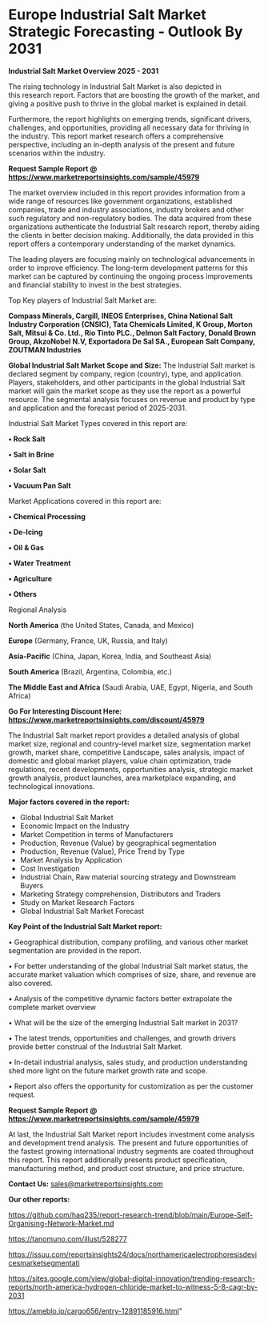 # Europe Industrial Salt Market Strategic Forecasting - Outlook By 2031

<Strong> Industrial Salt Market Overview 2025 - 2031</strong>

The rising technology in Industrial Salt Market is also depicted in this research report. Factors that are boosting the growth of the market, and giving a positive push to thrive in the global market is explained in detail.

Furthermore, the report highlights on emerging trends, significant drivers, challenges, and opportunities, providing all necessary data for thriving in the industry. This report market research offers a comprehensive perspective, including an in-depth analysis of the present and future scenarios within the industry.

<strong>Request Sample Report @ <a href=https://www.marketreportsinsights.com/sample/45979>https://www.marketreportsinsights.com/sample/45979</a></strong>

The market overview included in this report provides information from a wide range of resources like government organizations, established companies, trade and industry associations, industry brokers and other such regulatory and non-regulatory bodies. The data acquired from these organizations authenticate the Industrial Salt research report, thereby aiding the clients in better decision making. Additionally, the data provided in this report offers a contemporary understanding of the market dynamics.

The leading players are focusing mainly on technological advancements in order to improve efficiency. The long-term development patterns for this market can be captured by continuing the ongoing process improvements and financial stability to invest in the best strategies.

Top Key players of Industrial Salt Market are:

<strong>Compass Minerals, Cargill, INEOS Enterprises, China National Salt Industry Corporation (CNSIC), Tata Chemicals Limited, K Group, Morton Salt, Mitsui & Co. Ltd., Rio Tinto PLC., Delmon Salt Factory, Donald Brown Group, AkzoNobel N.V, Exportadora De Sal SA., European Salt Company, ZOUTMAN Industries</strong>

<strong><b>Global Industrial Salt Market Scope and Size:</b></strong>
The Industrial Salt market is declared segment by company, region (country), type, and application. Players, stakeholders, and other participants in the global Industrial Salt market will gain the market scope as they use the report as a powerful resource. The segmental analysis focuses on revenue and product by type and application and the forecast period of 2025-2031.

Industrial Salt Market Types covered in this report are:

<strong>•  Rock Salt

•  Salt in Brine

•  Solar Salt

•  Vacuum Pan Salt</strong>

Market Applications covered in this report are:

<strong>•  Chemical Processing

•  De-Icing

•  Oil & Gas

•  Water Treatment

•  Agriculture

•  Others</strong> 

Regional Analysis

<strong>North America</strong> (the United States, Canada, and Mexico)

<strong>Europe</strong> (Germany, France, UK, Russia, and Italy)

<strong>Asia-Pacific</strong> (China, Japan, Korea, India, and Southeast Asia)

<strong>South America</strong> (Brazil, Argentina, Colombia, etc.)

<strong>The Middle East and Africa</strong> (Saudi Arabia, UAE, Egypt, Nigeria, and South Africa)

<strong>Go For Interesting Discount Here: <a href=https://www.marketreportsinsights.com/discount/45979>https://www.marketreportsinsights.com/discount/45979</a></strong>

The Industrial Salt market report provides a detailed analysis of global market size, regional and country-level market size, segmentation market growth, market share, competitive Landscape, sales analysis, impact of domestic and global market players, value chain optimization, trade regulations, recent developments, opportunities analysis, strategic market growth analysis, product launches, area marketplace expanding, and technological innovations.

<strong><b>Major factors covered in the report:</b></strong>
<ul>
  <li>Global Industrial Salt Market </li>
  <li>Economic Impact on the Industry</li>
  <li>Market Competition in terms of Manufacturers</li>
  <li>Production, Revenue (Value) by geographical segmentation</li>
  <li>Production, Revenue (Value), Price Trend by Type</li>
  <li>Market Analysis by Application</li>
  <li>Cost Investigation</li>
  <li>Industrial Chain, Raw material sourcing strategy and Downstream Buyers</li>
  <li>Marketing Strategy comprehension, Distributors and Traders</li>
  <li>Study on Market Research Factors</li>
  <li>Global Industrial Salt Market Forecast</li>
</ul>

<strong><b>Key Point of the Industrial Salt Market report:</b></strong>

• Geographical distribution, company profiling, and various other market segmentation are provided in the report.

• For better understanding of the global Industrial Salt market status, the accurate market valuation which comprises of size, share, and revenue are also covered.

• Analysis of the competitive dynamic factors better extrapolate the complete market overview

• What will be the size of the emerging Industrial Salt market in 2031?

• The latest trends, opportunities and challenges, and growth drivers provide better construal of the Industrial Salt Market.

• In-detail industrial analysis, sales study, and production understanding shed more light on the future market growth rate and scope.

• Report also offers the opportunity for customization as per the customer request.

<strong>Request Sample Report @ <a href=https://www.marketreportsinsights.com/sample/45979>https://www.marketreportsinsights.com/sample/45979</a></strong>

At last, the Industrial Salt Market report includes investment come analysis and development trend analysis. The present and future opportunities of the fastest growing international industry segments are coated throughout this report. This report additionally presents product specification, manufacturing method, and product cost structure, and price structure.

<strong>Contact Us:</strong>
sales@marketreportsinsights.com

<strong>Our other reports:</strong>

<a href=https://github.com/haq235/report-research-trend/blob/main/Europe-Self-Organising-Network-Market.md>https://github.com/haq235/report-research-trend/blob/main/Europe-Self-Organising-Network-Market.md</a>

<a href=https://tanomuno.com/illust/528277>https://tanomuno.com/illust/528277</a>

<a href=https://issuu.com/reportsinsights24/docs/northamericaelectrophoresisdevicesmarketsegmentati>https://issuu.com/reportsinsights24/docs/northamericaelectrophoresisdevicesmarketsegmentati</a>

<a href=https://sites.google.com/view/global-digital-innovation/trending-research-reports/north-america-hydrogen-chloride-market-to-witness-5-8-cagr-by-2031>https://sites.google.com/view/global-digital-innovation/trending-research-reports/north-america-hydrogen-chloride-market-to-witness-5-8-cagr-by-2031</a>

<a href=https://ameblo.jp/cargo656/entry-12891185916.html>https://ameblo.jp/cargo656/entry-12891185916.html</a>"
